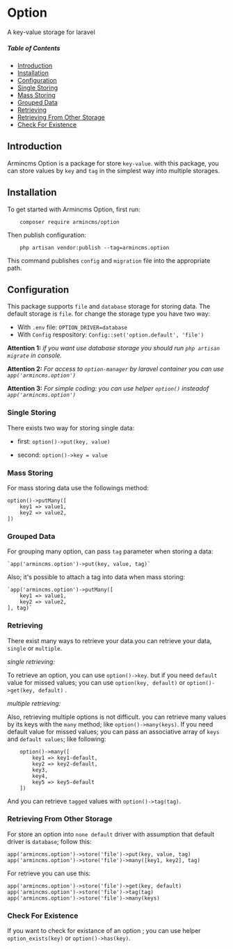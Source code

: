 # Option   
A key-value storage for laravel 

##### Table of Contents   

* [Introduction](#introduction)      
* [Installation](#installation)      
* [Configuration](#configuration)           
* [Single Storing](#single-storing)          
* [Mass Storing](#mass-storing)            
* [Grouped Data](#grouped-data)           
* [Retrieving](#retrieving)           
* [Retrieving From Other Storage](#retrieving-from-other-storage)   
* [Check For Existence](#check-for-existence)   



## Introduction
Armincms Option is a package for store `key-value`. with this package, you can store values by `key` and `tag` in the simplest way into multiple storages.

## Installation

To get started with Armincms Option, first run:

```
    composer require armincms/option
```

Then publish configuration:

```
    php artisan vendor:publish --tag=armincms.option
```

This command publishes `config` and `migration` file into the appropriate path.

## Configuration

This package supports `file` and `database` storage for storing data.
The default storage is `file`. for change the storage type you have two way:

* With `.env` file: `OPTION_DRIVER=database` 
* With `Config` respository: `Config::set('option.default', 'file')`
 
**Attention 1:**
	*if you want use database storage you should run `php artisan migrate` in console.*
	
**Attention 2:**
	*For access to `option-manager` by laravel container you can use `app('armincms.option')`*
	
**Attention 3:**
	*For simple coding: you can use helper `option()` insteadof `app('armincms.option')`*


### Single Storing

There exists two way for storing single data:

* first:
	`option()->put(key, value)`

* second: 
	`option()->key = value` 
	
	

### Mass Storing 

For mass storing data use the followings method: 

	option()->putMany([
		key1 => value1,
		key2 => value2,
	])  
	
	

### Grouped Data 

For grouping many option, can pass `tag` parameter when storing a data: 

	`app('armincms.option')->put(key, value, tag)`

Also; it's possible to attach a tag into data when mass storing:

	`app('armincms.option')->putMany([
		key1 => value1,
		key2 => value2,
	], tag)`



### Retrieving

There exist many ways to retrieve your data.you can retrieve your data, `single` or `multiple`.

*single retrieving:*

To retrieve an option, you can use `option()->key`. but if you need `default` value for missed values;  you can use `option(key, default)` or `option()->get(key, default)` . 

*multiple retrieving:*

Also, retrieving multiple options is not difficult. you can retrieve many values by its keys with the `many` method; like  `option()->many(keys)`.
If you need default value for missed values; you can pass an associative array of `keys` and `default values`; like following:

```
	option()->many([
		key1 => key1-default, 
		key2 => key2-default,
		key3,
		key4,
		key5 => key5-default
	])
```

And you can retrieve `tagged` values with `option()->tag(tag)`. 



### Retrieving From Other Storage

For store an option into `none default` driver with assumption that default 
driver is `database`; follow this:

	app('armincms.option')->store('file')->put(key, value, tag)
	app('armincms.option')->store('file')->many([key1, key2], tag)

For retrieve you can use this: 

	app('armincms.option')->store('file')->get(key, default)
	app('armincms.option')->store('file')->tag(tag) 
	app('armincms.option')->store('file')->many(keys)  


### Check For Existence
If you want to check for existance of an option ; you can use helper `option_exists(key)` or `option()->has(key)`.
 
